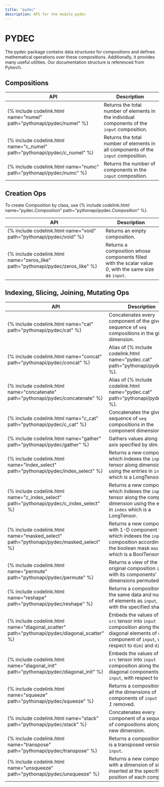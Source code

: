 ```yaml
---
title: "pydec"
description: API for the module pydec
---
```


# PYDEC

The pydec package contains data structures for compositions and defines mathematical operations over these compositions. Additionally, it provides many useful utilities. Our documentation structure is referenced from Pytorch.

## Compositions

| API                                                                       | Description                                                                                   |
| ------------------------------------------------------------------------- | --------------------------------------------------------------------------------------------- |
| {% include codelink.html name="numel" path="pythonapi/pydec/numel" %}     | Returns the total number of elements in the individual components of the `input` composition. |
| {% include codelink.html name="c_numel" path="pythonapi/pydec/c_numel" %} | Returns the total number of elements in all components of the `input` composition.            |
| {% include codelink.html name="numc" path="pythonapi/pydec/numc" %}       | Returns the number of components in the `input` composition.                                  |

## Creation Ops
To create Composition by class, use {% include codelink.html name="pydec.Composition" path="pythonapi/pydec.Composition" %}.

| API                                                                             | Description                                                                                             |
| ------------------------------------------------------------------------------- | ------------------------------------------------------------------------------------------------------- |
| {% include codelink.html name="void" path="pythonapi/pydec/void" %}             | Returns an empty composition.                                                                           |
| {% include codelink.html name="zeros_like" path="pythonapi/pydec/zeros_like" %} | Returns a composition whose components filled with the scalar value *0*, with the same size as `input`. |

## Indexing, Slicing, Joining, Mutating Ops

| API                                                                                         | Description                                                                                                                                                  |
| ------------------------------------------------------------------------------------------- | ------------------------------------------------------------------------------------------------------------------------------------------------------------ |
| {% include codelink.html name="cat" path="pythonapi/pydec/cat" %}                           | Concatenates every component of the given sequence of `seq` compositions in the given dimension.                                                             |
| {% include codelink.html name="concat" path="pythonapi/pydec/concat" %}                     | Alias of {% include codelink.html name="pydec.cat" path="pythonapi/pydec/cat" %}.                                                                            |
| {% include codelink.html name="concatenate" path="pythonapi/pydec/concatenate" %}           | Alias of {% include codelink.html name="pydec.cat" path="pythonapi/pydec/cat" %}.                                                                            |
| {% include codelink.html name="c_cat" path="pythonapi/pydec/c_cat" %}                       | Concatenates the given sequence of `seq` compositions in the component dimension.                                                                            |
| {% include codelink.html name="gather" path="pythonapi/pydec/gather" %}                     | Gathers values along an axis specified by *dim*.                                                                                                             |
| {% include codelink.html name="index_select" path="pythonapi/pydec/index_select" %}         | Returns a new composition which indexes the `input` tensor along dimension `dim` using the entries in `index` which is a LongTensor.                         |
| {% include codelink.html name="c_index_select" path="pythonapi/pydec/c_index_select" %}     | Returns a new composition which indexes the `input` tensor along the component dimension using the entries in `index` which is a LongTensor.                 |
| {% include codelink.html name="masked_select" path="pythonapi/pydec/masked_select" %}       | Returns a new composition with 1-D component tensor which indexes the `input` composition according to the boolean mask `mask` which is a BoolTensor.        |
| {% include codelink.html name="permute" path="pythonapi/pydec/permute" %}                   | Returns a view of the original composition `input` with its components' dimensions permuted.                                                                 |
| {% include codelink.html name="reshape" path="pythonapi/pydec/reshape" %}                   | Returns a composition with the same data and number of elements as `input`, but with the specified shape.                                                    |
| {% include codelink.html name="diagonal_scatter" path="pythonapi/pydec/diagonal_scatter" %} | Embeds the values of the `src` tensor into `input` composition along the diagonal elements of every component of `input`, with respect to `dim1` and `dim2`. |
| {% include codelink.html name="diagonal_init" path="pythonapi/pydec/diagonal_init" %}       | Embeds the values of the `src` tensor into `input` composition along the diagonal components of `input`, with respect to `dim`.                              |
| {% include codelink.html name="squeeze" path="pythonapi/pydec/squeeze" %}                   | Returns a composition with all the dimensions of components of `input` of size *1* removed.                                                                  |
| {% include codelink.html name="stack" path="pythonapi/pydec/stack" %}                       | Concatenates every component of a sequence of compositions along a new dimension.                                                                            |
| {% include codelink.html name="transpose" path="pythonapi/pydec/transpose" %}               | Returns a composition that is a transposed version of `input`.                                                                                               |
| {% include codelink.html name="unsqueeze" path="pythonapi/pydec/unsqueeze" %}               | Returns a new composition with a dimension of size one inserted at the specified position of each component.                                                 |




